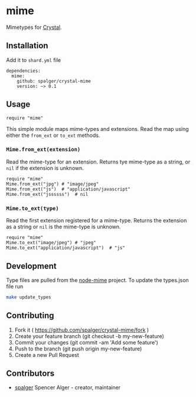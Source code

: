 # mime

Mimetypes for [Crystal](https://github.com/manastech/crystal).

## Installation

Add it to `shard.yml` file

```crystal
dependencies:
  mime:
    github: spalger/crystal-mime
    version: ~> 0.1
```

## Usage

```crystal
require "mime"
```

This simple module maps mime-types and extensions. Read the map using either the `from_ext` or `to_ext` methods.

### `Mime.from_ext(extension)`
Read the mime-type for an extension. Returns tye mime-type as a string, or `nil` if the extension is unknown.

```crystal
require "mime"
Mime.from_ext("jpg") # "image/jpeg"
Mime.from_ext("js")  # "application/javascript"
Mime.from_ext("jssssss")  # nil
```

### `Mime.to_ext(type)`
Read the first extension registered for a mime-type. Returns the extension as a string or `nil` is the mime-type is unknown.

```crystal
require "mime"
Mime.to_ext("image/jpeg") # "jpeg"
Mime.to_ext("application/javascript")  # "js"
```

## Development

Type files are pulled from the [node-mime](https://github.com/broofa/node-mime) project. To update the types.json file run
```sh
make update_types
```

## Contributing

1. Fork it ( https://github.com/spalger/crystal-mime/fork )
2. Create your feature branch (git checkout -b my-new-feature)
3. Commit your changes (git commit -am 'Add some feature')
4. Push to the branch (git push origin my-new-feature)
5. Create a new Pull Request

## Contributors

- [spalger](https://github.com/spalger) Spencer Alger - creator, maintainer

